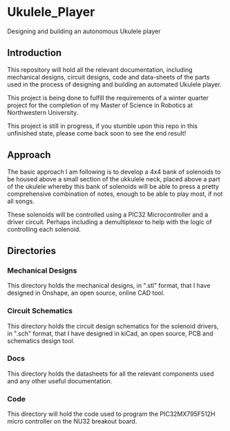 # Ukulele_Player
Designing and building an autonomous Ukulele player

## Introduction
This repository will hold all the relevant documentation, including mechanical designs, circuit designs, code and data-sheets of the parts used in the process of designing and building an automated Ukulele player. 

This project is being done to fulfill the requirements of a winter quarter project for the completion of my Master of Science in Robotics at Northwestern University.

This project is still in progress, if you stumble upon this repo in this unfinished state, please come back soon to see the end result!


## Approach

The basic approach I am following is to develop a 4x4 bank of solenoids to be housed above a small section of the ukkulele neck, placed above a part of the ukulele whereby this bank of solenoids will be able to press a pretty comprehensive combination of notes, enough to be able to play most, if not all songs.

These solenoids will be controlled using a PIC32 Microcontroller and a driver circuit. Perhaps including a demultiplexor to help with the logic of controlling each solenoid.

## Directories

### Mechanical Designs

This directory holds the mechanical designs, in ".stl" format, that I have designed in Onshape, an open source, online CAD tool.

### Circuit Schematics

This directory holds the circuit design schematics for the solenoid drivers, in ".sch" format, that I have designed in kiCad, an open source, PCB and schematics design tool.

### Docs
This directory holds the datasheets for all the relevant components used and any other useful documentation.

### Code
This directory will hold the code used to program the PIC32MX795F512H micro controller on the NU32 breakout board. 

